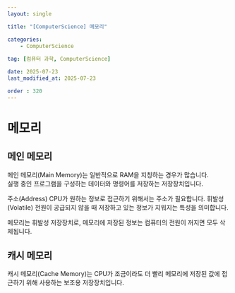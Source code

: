 ```yaml
---
layout: single

title: "[ComputerScience] 메모리"

categories:
    - ComputerScience
    
tag: [컴퓨터 과학, ComputerScience]

date: 2025-07-23
last_modified_at: 2025-07-23

order : 320
---
```


# 메모리

## 메인 메모리

메인 메모리(Main Memory)는 일반적으로 RAM을 지칭하는 경우가 많습니다.  
실행 중인 프로그램을 구성하는 데이터와 명령어를 저장하는 저장장치입니다.

주소(Address) CPU가 원하는 정보로 접근하기 위해서는 주소가 필요합니다.
휘발성(Volatile) 전원이 공급되지 않을 때 저장하고 있는 정보가 지워지는 특성을 의미합니다.

메모리는 휘발성 저장장치로, 메모리에 저장된 정보는 컴퓨터의 전원이 꺼지면 모두 삭제됩니다.

## 캐시 메모리

캐시 메모리(Cache Memory)는 CPU가 조금이라도 더 빨리 메모리에 저장된 값에 접근하기 위해 사용하는 보조용 저장장치입니다.